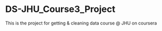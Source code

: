 # DS-JHU_Course3_Project
This is the project for getting &amp; cleaning data course @ JHU on coursera
